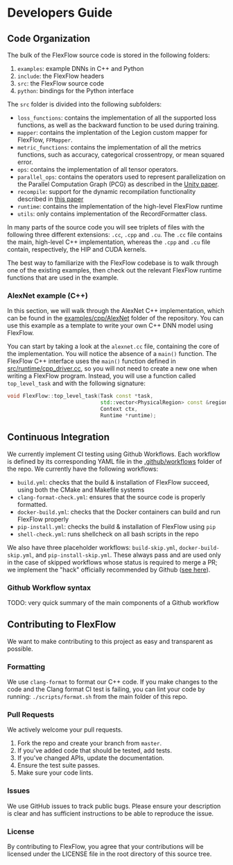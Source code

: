 # Developers Guide

## Code Organization
The bulk of the FlexFlow source code is stored in the following folders:

1. `examples`: example DNNs in C++ and Python
2. `include`: the FlexFlow headers
3. `src`: the FlexFlow source code
4. `python`: bindings for the Python interface

The `src` folder is divided into the following subfolders:

* `loss_functions`: contains the implementation of all the supported loss functions, as well as the backward function to be used during training.
* `mapper`: contains the implentation of the Legion custom mapper for FlexFlow, `FFMapper`.
* `metric_functions`: contains the implementation of all the metrics functions, such as accuracy, categorical crossentropy, or mean squared error.
* `ops`: contains the implementation of all tensor operators.
* `parallel_ops`: contains the operators used to represent parallelization on the Parallel Computation Graph (PCG) as described in the [Unity paper](https://www.usenix.org/system/files/osdi22-unger.pdf).
* `recompile`: support for the dynamic recompilation functionality described in [this paper](https://arxiv.org/pdf/2205.01848.pdf)
* `runtime`: contains the implementation of the high-level FlexFlow runtime
* `utils`: only contains implementation of the RecordFormatter class.

In many parts of the source code you will see triplets of files with the following three different extensions: `.cc`, `.cpp` and `.cu`. The `.cc` file contains the main, high-level C++ implementation, whereas the `.cpp` and `.cu` file contain, respectively, the HIP and CUDA kernels.

The best way to familiarize with the FlexFlow codebase is to walk through one of the existing examples, then check out the relevant FlexFlow runtime functions that are used in the example.

### AlexNet example (C++)

In this section, we will walk through the AlexNet C++ implementation, which can be found in the [examples/cpp/AlexNet](https://github.com/flexflow/FlexFlow/tree/master/examples/cpp/AlexNet) folder of the repository. You can use this example as a template to write your own C++ DNN model using FlexFlow. 

You can start by taking a look at the `alexnet.cc` file, containing the core of the implementation. You will notice the absence of a `main()` function. The FlexFlow C++ interface uses the `main()` function defined in [src/runtime/cpp_driver.cc](https://github.com/flexflow/FlexFlow/blob/master/src/runtime/cpp_driver.cc), so you will not need to create a new one when writing a FlexFlow program. Instead, you will use a function called `top_level_task` and with the following signature:

```c++
void FlexFlow::top_level_task(Task const *task,
                              std::vector<PhysicalRegion> const &regions,
                              Context ctx,
                              Runtime *runtime);
```


## Continuous Integration
We currently implement CI testing using Github Workflows. Each workflow is defined by its corresponding YAML file in the [.github/workflows](.github/workflows) folder of the repo. We currently have the following workflows:

- `build.yml`: checks that the build & installation of FlexFlow succeed, using both the CMake and Makefile systems
- `clang-format-check.yml`: ensures that the source code is properly formatted.
- `docker-build.yml`: checks that the Docker containers can build and run FlexFlow properly
- `pip-install.yml`: checks the build & installation of FlexFlow using `pip`
- `shell-check.yml`: runs shellcheck on all bash scripts in the repo

We also have three placeholder workflows: `build-skip.yml`, `docker-build-skip.yml`, and `pip-install-skip.yml`. These always pass and are used only in the case of skipped workflows whose status is required to merge a PR; we implement the "hack" officially recommended by Github ([see here](https://docs.github.com/en/repositories/configuring-branches-and-merges-in-your-repository/defining-the-mergeability-of-pull-requests/troubleshooting-required-status-checks#handling-skipped-but-required-checks)).

### Github Workflow syntax
TODO: very quick summary of the main components of a Github workflow


## Contributing to FlexFlow
We want to make contributing to this project as easy and transparent as
possible.

### Formatting
We use `clang-format` to format our C++ code. If you make changes to the code and the Clang format CI test is failing, you can lint your code by running: `./scripts/format.sh` from the main folder of this repo.

### Pull Requests
We actively welcome your pull requests.

1. Fork the repo and create your branch from `master`.
2. If you've added code that should be tested, add tests.
3. If you've changed APIs, update the documentation.
4. Ensure the test suite passes.
5. Make sure your code lints.

### Issues
We use GitHub issues to track public bugs. Please ensure your description is
clear and has sufficient instructions to be able to reproduce the issue.

### License
By contributing to FlexFlow, you agree that your contributions will be licensed
under the LICENSE file in the root directory of this source tree.

